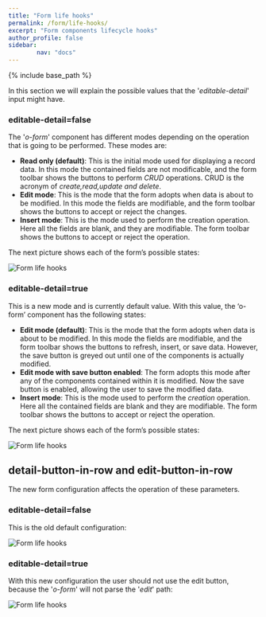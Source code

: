 ```yaml
---
title: "Form life hooks"
permalink: /form/life-hooks/
excerpt: "Form components lifecycle hooks"
author_profile: false
sidebar:
        nav: "docs"
---
```


{% include base_path %}

In this section we will explain the possible values that the '*editable-detail*' input might have.

### editable-detail=false

The '*o-form*' component has different modes depending on the operation that is going to be performed. These modes are:

* **Read only (default)**: This is the initial mode used for displaying a record data. In this mode
the contained fields are not modificable, and the form toolbar shows the buttons to perform *CRUD* operations. CRUD is the acronym of *create,read,update and delete*.
* **Edit mode**: This is the mode that the form adopts when data is about to be modified. In this mode the fields are modifiable, and the form toolbar shows the buttons to accept or reject the changes.
* **Insert mode**: This is the mode used to perform the creation operation. Here all the fields are blank, and they are modifiable. The form toolbar shows the buttons to accept or reject the operation.

The next picture shows each of the form’s possible states:

<img src="{{ base_path }}/images/components/form/editableDetailFALSE.png" alt="Form life hooks">

### editable-detail=true

This is a new mode and is currently default value. With this value, the ‘o-form’ component has the following states:

* **Edit mode (default)**: This is the mode that the form adopts when data is about to be modified. In this mode the fields are modifiable, and the form toolbar shows the buttons to refresh, insert, or save data. However, the save button is greyed out until one of the components is actually modified.
* **Edit mode with save button enabled**: The form adopts this mode after any of the components contained within it is modified. Now the save button is enabled, allowing the user to save the modified data.
* **Insert mode**: This is the mode used to perform the *creation* operation. Here all the contained fields are blank and they are modifiable. The
form toolbar shows the buttons to accept or reject the operation.

The next picture shows each of the form’s possible states:

<img src="{{ base_path }}/images/components/form/editableDetailTRUE.png" alt="Form life hooks">


## detail-button-in-row and edit-button-in-row

The new form configuration affects the operation of these parameters.

### editable-detail=false

This is the old default configuration:

<img src="{{ base_path }}/images/components/form/modesEditableFALSE.png" alt="Form life hooks">

### editable-detail=true

With this new configuration the user should not use the edit button, because the '*o-form*' will not parse the '*edit*' path:

<img src="{{ base_path }}/images/components/form/modesEditableTRUE.png" alt="Form life hooks">